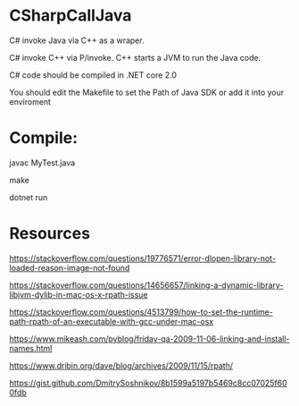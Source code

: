 # CSharpCallJava
C#  invoke Java via C++ as a wraper. 

C# invoke C++ via P/invoke. C++ starts a JVM to run the Java code.

C# code should be compiled in .NET core 2.0 

You should edit the Makefile to set the Path of Java SDK or add it into your enviroment
# Compile:
javac MyTest.java

make

dotnet run


# Resources
https://stackoverflow.com/questions/19776571/error-dlopen-library-not-loaded-reason-image-not-found

https://stackoverflow.com/questions/14656657/linking-a-dynamic-library-libjvm-dylib-in-mac-os-x-rpath-issue

https://stackoverflow.com/questions/4513799/how-to-set-the-runtime-path-rpath-of-an-executable-with-gcc-under-mac-osx

https://www.mikeash.com/pyblog/friday-qa-2009-11-06-linking-and-install-names.html

https://www.dribin.org/dave/blog/archives/2009/11/15/rpath/

https://gist.github.com/DmitrySoshnikov/8b1599a5197b5469c8cc07025f600fdb
